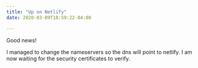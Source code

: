 ```yaml
---
title: "Up on Netlify"
date: 2020-03-09T18:59:22-04:00

---
```


Good news!  

I managed to change the nameservers so the dns will point to netlify.  I am now waiting for the security certificates to verify.
